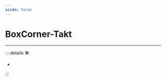 ```yaml
---
aside: false
---
```

# BoxCorner-Takt

---

<!-- =================================================== -->
<!-- =================================================== -->
<!-- =================================================== -->
<!-- =================================================== -->
<!-- =================================================== -->
::: details 🛠

-

:::

